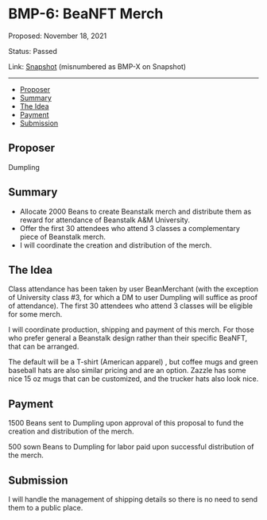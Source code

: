 # BMP-6: BeaNFT Merch

Proposed: November 18, 2021

Status: Passed

Link: [Snapshot](https://snapshot.org/#/beanstalkfarms.eth/proposal/0x6385dca5f4b5b10d138710d30871d14e530b47a5dfcfb04dafac0a1890ee12b1) (misnumbered as BMP-X on Snapshot)

---

- [Proposer](#proposer)
- [Summary](#summary)
- [The Idea](#the-idea)
- [Payment](#payment)
- [Submission](#submission)

## Proposer

Dumpling

## Summary

- Allocate 2000 Beans to create Beanstalk merch and distribute them as reward for attendance of Beanstalk A&M University.
- Offer the first 30 attendees who attend 3 classes a complementary piece of Beanstalk merch.
- I will coordinate the creation and distribution of the merch.

## The Idea

Class attendance has been taken by user BeanMerchant (with the exception of University class #3, for which a DM to user Dumpling will suffice as proof of attendance). The first 30 attendees who attend 3 classes will be eligible for some merch.

I will coordinate production, shipping and payment of this merch. For those who prefer general a Beanstalk design rather than their specific BeaNFT, that can be arranged.

The default will be a T-shirt (American apparel) , but coffee mugs and green baseball hats are also similar pricing and are an option. Zazzle has some nice 15 oz mugs that can be customized, and the trucker hats also look nice.

## Payment

1500 Beans sent to Dumpling upon approval of this proposal to fund the creation and distribution of the merch.

500 sown Beans to Dumpling for labor paid upon successful distribution of the merch.

## Submission

I will handle the management of shipping details so there is no need to send them to a public place.
